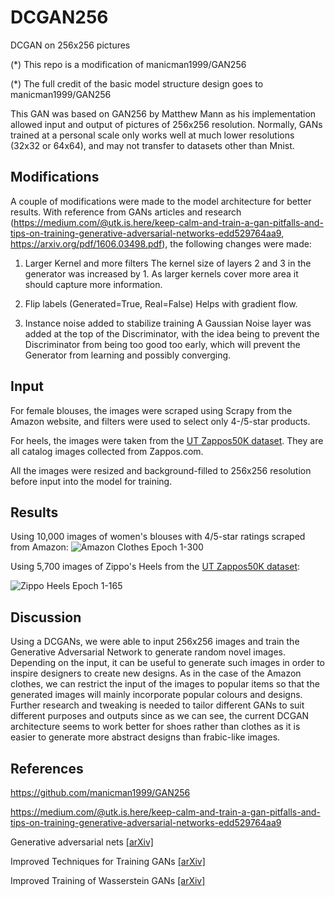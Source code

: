 # DCGAN256
DCGAN on 256x256 pictures 

(*) This repo is a modification of manicman1999/GAN256

(*) The full credit of the basic model structure design goes to manicman1999/GAN256

This GAN was based on GAN256 by Matthew Mann as his implementation allowed input and output of pictures of 256x256 resolution. Normally, GANs trained at a personal scale only works well at much lower resolutions (32x32 or 64x64), and may not transfer to datasets other than Mnist. 

## Modifications

A couple of modifications were made to the model architecture for better results. With reference from GANs articles and research (https://medium.com/@utk.is.here/keep-calm-and-train-a-gan-pitfalls-and-tips-on-training-generative-adversarial-networks-edd529764aa9, https://arxiv.org/pdf/1606.03498.pdf), the following changes were made:

1. Larger Kernel and more filters
The kernel size of layers 2 and 3 in the generator was increased by 1. As larger kernels cover more area it should capture more information. 

2. Flip labels (Generated=True, Real=False)
Helps with gradient flow.

3. Instance noise added to stabilize training
A Gaussian Noise layer was added at the top of the Discriminator, with the idea being to prevent the Discriminator from being too good too early, which will prevent the Generator from learning and possibly converging. 

## Input

For female blouses, the images were scraped using Scrapy from the Amazon website, and filters were used to select only 4-/5-star products. 

For heels, the images were taken from the [UT Zappos50K dataset](http://vision.cs.utexas.edu/projects/finegrained/utzap50k/). They are all catalog images collected from Zappos.com.

All the images were resized and background-filled to 256x256 resolution before input into the model for training.

## Results
Using 10,000 images of women's blouses with 4/5-star ratings scraped from Amazon:
![Amazon Clothes Epoch 1-300](https://github.com/t0nberryking/DCGAN256/blob/master/Example%20Results/Amazon%20Clothes%20GANs%20epoch%201-300.gif)

Using 5,700 images of Zippo's Heels from the [UT Zappos50K dataset](http://vision.cs.utexas.edu/projects/finegrained/utzap50k/):

![Zippo Heels Epoch 1-165](https://github.com/t0nberryking/DCGAN256/blob/master/Example%20Results/Zippo%20Heels%20GANs%20epoch%201-165.gif)

## Discussion
Using a DCGANs, we were able to input 256x256 images and train the Generative Adversarial Network to generate random novel images. Depending on the input, it can be useful to generate such images in order to inspire designers to create new designs. As in the case of the Amazon clothes, we can restrict the input of the images to popular items so that the generated images will mainly incorporate popular colours and designs. Further research and tweaking is needed to tailor different GANs to suit different purposes and outputs since as we can see, the current DCGAN architecture seems to work better for shoes rather than clothes as it is easier to generate more abstract designs than frabic-like images. 

## References
https://github.com/manicman1999/GAN256

https://medium.com/@utk.is.here/keep-calm-and-train-a-gan-pitfalls-and-tips-on-training-generative-adversarial-networks-edd529764aa9

Generative adversarial nets [[arXiv]](https://arxiv.org/abs/1406.2661)

Improved Techniques for Training GANs [[arXiv]](https://arxiv.org/abs/1606.03498)

Improved Training of Wasserstein GANs [[arXiv]](https://arxiv.org/abs/1704.00028)


